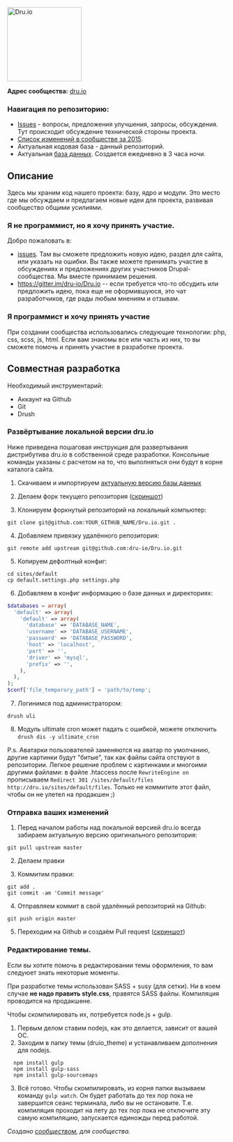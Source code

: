 <a href="http://dru.io" title="Русскоязычное сообщество Drupal" alt="Русскоязычное сообщество Drupal">
<img src="http://dru.io/sites/all/themes/druio_theme/logo.png" alt="Dru.io" width="170" />
</a>

**Адрес сообщества:** <a href="http://dru.io" title="Русскоязычное сообщество Drupal">dru.io</a>

### Навигация по репозиторию:

- [Issues](https://github.com/dru-io/Dru.io/issues) - вопросы, предложения улучшения, запросы, обсуждения. Тут происходит обсуждение технической стороны проекта.
- [Список изменений в сообществе за 2015](https://github.com/dru-io/Dru.io/wiki/%D0%A1%D0%BF%D0%B8%D1%81%D0%BE%D0%BA-%D0%BE%D0%B1%D0%BD%D0%BE%D0%B2%D0%BB%D0%B5%D0%BD%D0%B8%D0%B9-2015).
- Актуальная кодовая база - данный репозиторий.
- Актуальная [база данных](http://dru.io/sites/default/files/database.sql.gz). Создается ежедневно в 3 часа ночи. 

## Описание

Здесь мы храним код нашего проекта: базу, ядро и модули.
Это место где мы обсуждаем и предлагаем новые идеи для проекта, развивая сообщество общими усилиями.

### Я не программист, но я хочу принять участие.

Добро пожаловать в:
* [issues](https://github.com/dru-io/Dru.io/issues). Там вы сможете предложить новую идею, раздел для сайта, или указать на ошибки. Вы также можете принимать участие в обсуждениях и предложениях других участников Drupal-сообщества. Мы вместе принимаем решения.
* https://gitter.im/dru-io/Dru.io -- если требуется что-то обсудить или предложить идею, пока еще не оформившуюся, это чат разработчиков, где рады любым мнениям и отзывам.

### Я программист и хочу принять участие

При создании сообщества использовались следующие технологии: php, css, scss, js, html. Если вам знакомы все или часть из них, то вы сможете помочь и принять участие в разработке проекта. 

## Совместная разработка

Необходимый инструментарий:

* Аккаунт на Github
* Git
* Drush

### Развёртывание локальной версии dru.io

Ниже приведена пошаговая инструкция для развертывания дистрибутива dru.io в собственной среде разработки. Консольные команды указаны с расчетом на то, что выполняться они будут в корне каталога сайта.

1. Скачиваем и импортируем [актуальную версию базы данных](http://dru.io/sites/default/files/database.sql.gz)

2. Делаем форк текущего репозитория ([скриншот](http://dru.io/sites/default/files/dev-help1.png))

3. Клонируем форкнутый репозиторий на локальный компьютер:

  ~~~
  git clone git@github.com:YOUR_GITHUB_NAME/Dru.io.git .
  ~~~

4. Добавляем привязку удалённого репозитория:

  ~~~
  git remote add upstream git@github.com:dru-io/Dru.io.git
  ~~~

5. Копируем дефолтный конфиг:

  ~~~
  cd sites/default
  cp default.settings.php settings.php
  ~~~

6. Добавляем в конфиг информацию о базе данных и директориях:

  ~~~php
  $databases = array(
    'default' => array(
      'default' => array(
        'database' => 'DATABASE_NAME',
        'username' => 'DATABASE_USERNAME',
        'password' => 'DATABASE_PASSWORD',
        'host' => 'localhost',
        'port' => '',
        'driver' => 'mysql',
        'prefix' => '',
      ),
    ),
  );
  $conf['file_temporary_path'] = 'path/to/temp';
  ~~~

7. Логинимся под администратором:

  ~~~
  drush uli
  ~~~
  
8. Модуль ultimate cron может падать с ошибкой, можете отключить `drush dis -y ultimate_cron`

P.s. Аватарки пользователей заменяются на аватар по умолчанию, другие картинки будут "битые", так как файлы сайта отствуют в репозитории.
Легкое решение проблем с картинками и многоими другими файлами: в файле .htaccess после `RewriteEngine on` прописываем  `Redirect 301 /sites/default/files http://dru.io/sites/default/files`.
Только не коммитите этот файл, чтобы он не улетел на продакшен ;)

### Отправка ваших изменений

1. Перед началом работы над локальной версией dru.io всегда забираем актуальную версию оригинального репозитория:

  ~~~
  git pull upstream master
  ~~~

2. Делаем правки

3. Коммитим правки:

  ~~~
  git add .
  git commit -am 'Commit message'
  ~~~

4. Отправляем коммит в свой удалённый репозиторий на Github:

  ~~~
  git push origin master
  ~~~

5. Переходим на Github и создаём Pull request ([скриншот](http://dru.io/sites/default/files/dev-help2.png))

### Редактирование темы.

Если вы хотите помочь в редактировании темы оформления, то вам следуюет знать некоторые моменты.

При разработке темы использован SASS + susy (для сетки). Ни в коем случае **не надо править style.css**, правятся SASS файлы. Компиляция проводится на продакшене.

Чтобы скомпилировать их, потребуется node.js + gulp.

1. Первым делом ставим nodejs, как это делается, зависит от вашей ОС.
2. Заходим в папку темы (druio_theme) и устанавливаем дополнения для nodejs.
  
~~~
  npm install gulp
  npm install gulp-sass
  npm install gulp-sourcemaps
~~~

3. Всё готово. Чтобы скомпилировать, из корня папки вызываем команду `gulp watch`. Он будет работать до тех пор пока не завершится сеанс терминала, либо вы не остановите. Т.е. компиляция проходит на лету до тех пор пока не отключите эту самую компиляцию, запускается единожды перед работой.

*Создано [сообществом](https://github.com/dru-io/Dru.io/graphs/contributors), для сообщества.*
